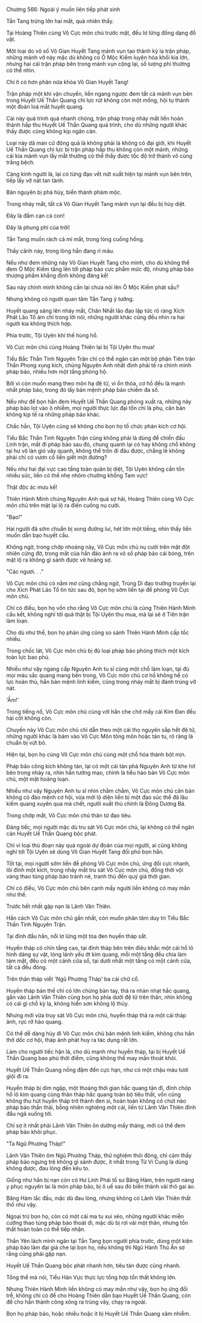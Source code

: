 




Chương 566: Ngoài ý muốn liên tiếp phát sinh


Tần Tang trừng lớn hai mắt, quả nhiên thấy.

Tại Hoàng Thiên cùng Vô Cực môn chủ trước mặt, đều lơ lửng đồng dạng đồ vật.

Một loại do vô số Vô Gian Huyết Tang mảnh vụn tạo thành kỳ lạ trận pháp, những mảnh vỡ này mặc dù không có Ô Mộc Kiếm luyện hóa khối kia lớn, nhưng hai cái trận pháp bên trong mảnh vụn cộng lại, số lượng phi thường có thể nhìn.

Chí ít có hơn phân nửa khỏa Vô Gian Huyết Tang!

Trận pháp một khi vận chuyển, liền ngang ngược đem tất cả mảnh vụn bên trong Huyết Uế Thần Quang chi lực rút không còn một mống, hội tụ thành một đoàn loá mắt huyết quang.

Cái này quá trình quá nhanh chóng, trận pháp trong nháy mắt liền hoàn thành hấp thu Huyết Uế Thần Quang quá trình, cho dù những người khác thấy được cũng không kịp ngăn cản.

Loại này dã man cử động quả là không phải là không có đại giới, khi Huyết Uế Thần Quang chi lực bị trận pháp hấp thu không còn một mảnh, những cái kia mảnh vụn lấy mắt thường có thể thấy được tốc độ trở thành vô cùng trắng bệch.

Càng kinh người là, lại có từng đạo vết nứt xuất hiện tại mảnh vụn bên trên, tiếp lấy vỡ nát tan tành.

Bản nguyên bị phá hủy, biến thành phàm mộc.

Trong nháy mắt, tất cả Vô Gian Huyết Tang mảnh vụn lại đều bị hủy diệt.

Đây là đầm cạn cá con!

Đây là phung phí của trời!

Tần Tang muốn rách cả mí mắt, trong lòng cuồng hống.

Thấy cảnh này, trong lòng hắn đang rỉ máu.

Nếu như đem những này Vô Gian Huyết Tang cho mình, cho dù không thể đem Ô Mộc Kiếm tăng lên tới pháp bảo cực phẩm mức độ, nhưng pháp bảo thượng phẩm khẳng định không đáng kể!

Sau này chính mình không cần lại chưa nói lên Ô Mộc Kiếm phát sầu?

Nhưng không có người quan tâm Tần Tang ý tưởng.

Huyết quang sáng lên nháy mắt, Chân Nhất lão đạo lập tức rõ ràng Xích Phát Lão Tổ ám chỉ trong lời nói, những người khác cũng đều nhìn ra hai người kia không thích hợp.

Phía trước, Tội Uyên khí thế hùng hổ.

Vô Cực môn chủ cùng Hoàng Thiên lại bị Tội Uyên thu mua!

Tiểu Bắc Thần Tinh Nguyên Trận chỉ có thể ngăn cản một bộ phận Tiên trận Thần Phong xung kích, chúng Nguyên Anh nhất định phải tế ra chính mình pháp bảo, nhiều hơn một tầng phòng hộ.

Bởi vì còn muốn mang theo môn hạ đệ tử, vì ổn thỏa, cơ hồ đều là mạnh nhất pháp bảo, trong đó lấy bản mệnh pháp bảo chiếm đa số.

Nếu như để bọn hắn đem Huyết Uế Thần Quang phóng xuất ra, những này pháp bảo lọt vào ô nhiễm, mọi người thực lực đại tổn chỉ là phụ, căn bản không kịp tế ra những pháp bảo khác.

Chắc hẳn, Tội Uyên cũng sẽ không cho bọn họ tổ chức phản kích cơ hội.

Tiểu Bắc Thần Tinh Nguyên Trận cũng không phải là dùng để chiến đấu Linh trận, mất đi pháp bảo sau đó, chung quanh lại có hay không chỗ không tại hư vô làn gió vây quanh, không thể trốn đi đâu được, chẳng lẽ không phải chỉ có vươn cổ liền giết một đường?

Nếu như hai đại vực cao tầng toàn quân bị diệt, Tội Uyên không cần tốn nhiều sức, liền có thể nhẹ nhõm chưởng khống Tam vực!

Thật độc ác mưu kế!

Thiên Hành Minh chúng Nguyên Anh quá sợ hãi, Hoàng Thiên cùng Vô Cực môn chủ trên mặt lại lộ ra điên cuồng nụ cười.

"Bạo!"

Hai người đã sớm chuẩn bị xong đường lui, hét lớn một tiếng, nhìn thấy liền muốn dẫn bạo huyết cầu.

Không ngờ, trong chớp nhoáng này, Vô Cực môn chủ nụ cười trên mặt đột nhiên cứng đờ, trong mắt của hắn đảo ảnh ra vô số pháp bảo cái bóng, trên mặt lộ ra không gì sánh được vẻ hoảng sợ.

"Các ngươi. . ."

Vô Cực môn chủ có nằm mơ cũng chẳng ngờ, Trùng Di đạo trưởng truyền lại cho Xích Phát Lão Tổ tin tức sau đó, bọn họ sớm liền tại đề phòng Vô Cực môn chủ.

Chỉ có điều, bọn họ vốn cho rằng Vô Cực môn chủ là cùng Thiên Hành Minh cấu kết, không nghĩ tới quả thật bị Tội Uyên thu mua, mà lại sẽ ở Tiên trận làm loạn.

Cho dù như thế, bọn họ phản ứng cũng so sánh Thiên Hành Minh cấp tốc nhiều.

Trong chốc lát, Vô Cực môn chủ bị đủ loại pháp bảo phóng thích một kích toàn lực bao phủ.

Nhiều như vậy ngang cấp Nguyên Anh tu sĩ cùng một chỗ làm loạn, tại đủ mọi màu sắc quang mang bên trong, Vô Cực môn chủ cơ hồ không hề có lực hoàn thủ, hắn bản mệnh linh kiếm, cũng trong nháy mắt bị đánh trúng vỡ nát.

'Ầm!'

Trong tiếng nổ, Vô Cực môn chủ cùng với hắn che chở mấy cái Kim Đan đều hài cốt không còn.

Chuyến này Vô Cực môn chủ chỉ dẫn theo một cái thọ nguyên sắp hết đệ tử, những người khác là bám vào Vô Cực Môn tông môn hoặc tán tu, rõ ràng là chuẩn bị vứt bỏ.

Hiện tại, bọn họ cùng Vô Cực môn chủ cùng một chỗ hóa thành bột mịn.

Pháp bảo công kích không tán, lại có một cái tàn phá Nguyên Anh từ khe hở bên trong nhảy ra, nhìn hắn tướng mạo, chính là tiểu hào bản Vô Cực môn chủ, một mặt hoảng loạn.

Nhiều như vậy Nguyên Anh tu sĩ nhìn chằm chằm, Vô Cực môn chủ căn bản không có đào mệnh cơ hội, vừa mới lộ diện liền bị một đạo súc thế đã lâu kiếm quang xuyên qua mà chết, người xuất thủ chính là Đông Dương Bá.

Trong chớp mắt, Vô Cực môn chủ thân tử đạo tiêu.

Đáng tiếc, mọi người mặc dù tru sát Vô Cực môn chủ, lại không có thể ngăn cản Huyết Uế Thần Quang bộc phát.

Chỉ vì loại thủ đoạn này quá ngoài dự đoán của mọi người, ai cũng không nghĩ tới Tội Uyên sẽ dùng Vô Gian Huyết Tang đối phó bọn hắn.

Tốt tại, mọi người sớm liền đề phòng Vô Cực môn chủ, ứng đối cực nhanh, lôi đình một kích, trong nháy mắt tru sát Vô Cực môn chủ, đồng thời vội vàng thao túng pháp bảo tránh né, tranh thủ đến quý giá thời gian.

Chỉ có điều, Vô Cực môn chủ bên cạnh mấy người liền không có may mắn như thế.

Trước hết nhất gặp nạn là Lãnh Vân Thiên.

Hắn cách Vô Cực môn chủ gần nhất, còn muốn phân tâm duy trì Tiểu Bắc Thần Tinh Nguyên Trận.

Tại đỉnh đầu hắn, nổi lơ lửng một tòa đen huyền tháp sắt.

Huyền tháp có chín tầng cao, tại đỉnh tháp bên trên điêu khắc một cái hồ lô hình dáng sự vật, lóng lánh yếu ớt kim quang, mỗi một tầng đều chia làm tám mặt, đều có một cánh cửa sổ, tại dưới nhất một tầng có một cánh cửa, tất cả đều đóng.

Trên thân tháp viết 'Ngũ Phương Tháp' ba cái chữ cổ.

Huyền tháp bản thể chỉ có lớn chừng bàn tay, thả ra nhàn nhạt hắc quang, gắn vào Lãnh Vân Thiên cùng bọn họ phía dưới đệ tử trên thân, nhìn không có cái gì chỗ kỳ lạ, không hiển sơn không lộ thủy.

Nhưng mới vừa truy sát Vô Cực môn chủ, huyền tháp thả ra một cái tháp ảnh, rực rỡ hào quang.

Có thể dễ dàng hủy đi Vô Cực môn chủ bản mệnh linh kiếm, không cho hắn thở dốc cơ hội, tháp ảnh phát huy ra tác dụng rất lớn.

Làm cho người tiếc hận là, cho dù mạnh như huyền tháp, tại bị Huyết Uế Thần Quang bao phủ thời điểm, cũng không thể may mắn thoát khỏi.

Huyết Uế Thần Quang nồng đậm đến cực hạn, như có một chậu máu tươi giội đi ra.

Huyền tháp bị dìm ngập, một thoáng thời gian hắc quang tản đi, đỉnh chóp hồ lô kim quang cùng thân tháp hắc quang toàn bộ tiêu thất, vốn cũng không thu hút huyền tháp trở thành đen sì, hoàn toàn không có chút nào pháp bảo thần thái, bỗng nhiên nghiêng một cái, liền từ Lãnh Vân Thiên đỉnh đầu ngã xuống tới.

Chỉ sợ ít nhất phải Lãnh Vân Thiên ôn dưỡng mấy tháng, mới có thể đem pháp bảo khôi phục.

"Ta Ngũ Phương Tháp!"

Lãnh Vân Thiên ôm Ngũ Phương Tháp, thử nghiệm thôi động, chỉ cảm thấy pháp bảo ngưng trệ không gì sánh được, ít nhất trong Tử Vi Cung là dùng không được, đau lòng đến kêu to.

Giống như hắn bị nạn còn có Hư Linh Phái tổ sư Băng Hàm, trên người nàng y phục nguyên lai là món pháp bảo, bị ô uế sau đó biến thành vải thô gai áo.

Băng Hàm lắc đầu, mặc dù đau lòng, nhưng không có Lãnh Vân Thiên thất thố như vậy.

Ngoại trừ bọn họ, còn có một cái ma tu xui xẻo, những người khác miễn cưỡng thao túng pháp bảo thoát đi, mặc dù bị rơi vãi một thân, nhưng tổn thất hoàn toàn có thể tiếp nhận.

Thần Yên lách mình ngăn tại Tần Tang bọn người phía trước, dùng một kiện pháp bảo làm đại giá che lại bọn họ, nếu không thì Ngũ Hành Thú Ấn sợ rằng cũng phải gặp nạn.

Huyết Uế Thần Quang bộc phát nhanh hơn, tiêu tán được cũng nhanh.

Tổng thể mà nói, Tiểu Hàn Vực thực lực tổng hợp tổn thất không lớn.

Nhưng Thiên Hành Minh liền không có may mắn như vậy, bọn họ ứng đối trễ, không chỉ có để cho Hoàng Thiên dẫn bạo Huyết Uế Thần Quang, còn để cho hắn thành công xông ra trùng vây, chạy ra ngoài.

Bọn họ pháp bảo, hoặc nhiều hoặc ít bị Huyết Uế Thần Quang xâm nhiễm.




